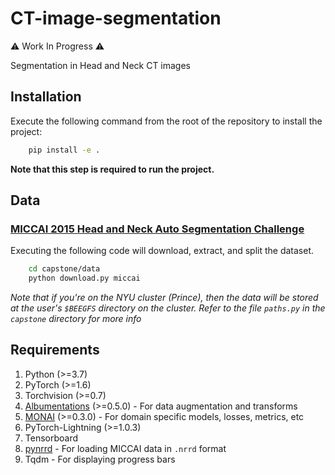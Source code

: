 # CT-image-segmentation

:warning: Work In Progress :warning:

Segmentation in Head and Neck CT images

## Installation

Execute the following command from the root of the repository to install the project:

```bash
    pip install -e .
```

**Note that this step is required to run the project.**

## Data

### [MICCAI 2015 Head and Neck Auto Segmentation Challenge](http://www.imagenglab.com/wiki/mediawiki/index.php?title=2015_MICCAI_Challenge)

Executing the following code will download, extract, and split the dataset.

```bash
    cd capstone/data
    python download.py miccai
```

*Note that if you're on the NYU cluster (Prince), then the data will be stored at the user's `$BEEGFS` directory on the cluster.*
*Refer to the file `paths.py` in the `capstone` directory for more info*

## Requirements

1. Python (>=3.7)
2. PyTorch (>=1.6)
3. Torchvision (>=0.7)
4. [Albumentations](https://github.com/albumentations-team/albumentations) (>=0.5.0) - For data augmentation and transforms
5. [MONAI](https://github.com/Project-MONAI/MONAI) (>=0.3.0) - For domain specific models, losses, metrics, etc
6. PyTorch-Lightning (>=1.0.3)
7. Tensorboard
8. [pynrrd](https://github.com/mhe/pynrrd) - For loading MICCAI data in `.nrrd` format
9. Tqdm - For displaying progress bars
